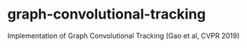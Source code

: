 # graph-convolutional-tracking
Implementation of Graph Convolutional Tracking (Gao et al, CVPR 2019)
